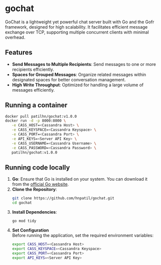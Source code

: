 # gochat

GoChat is a lightweight yet powerful chat server built with Go and the Gofr framework, designed for high scalability. It facilitates efficient message exchange over TCP, supporting multiple concurrent clients with minimal overhead.

## Features

- **Send Messages to Multiple Recipients**: Send messages to one or more recipients efficiently.
- **Spaces for Grouped Messages**: Organize related messages within designated spaces for better conversation management.
- **High Write Throughput**: Optimized for handling a large volume of messages efficiently.

## Running a container
   ```bash
   docker pull patilhn/gochat:v1.0.0
   docker run -d -p 8000:8000 \
      -e CASS_HOST=<Cassandra Host> \
      -e CASS_KEYSPACE=<Cassandra Keyspace> \
      -e CASS_PORT=<Cassandra Port> \
      -e API_KEYS=<Server API Key> \
      -e CASS_USERNAME=<Cassandra Username> \
      -e CASS_PASSWORD=<Cassandra Password> \
      patilhn/gochat:v1.0.0
   ```
   
## Running code locally
1. **Go**: 
   Ensure that Go is installed on your system. You can download it from the [official Go website](https://golang.org/dl/).
2. **Clone the Repository**:
   ```bash
   git clone https://github.com/hnpatil/gochat.git
   cd gochat
3. **Install Dependencies**:
    ```bash
   go mod tidy
4. **Set Configuration**
   <br>Before running the application, set the required environment variables:
    ```bash
   export CASS_HOST=<Cassandra Host>
   export CASS_KEYSPACE=<Cassandra Keyspace>
   export CASS_PORT=<Cassandra Port>
   export API_KEYS=<Server API Key>
